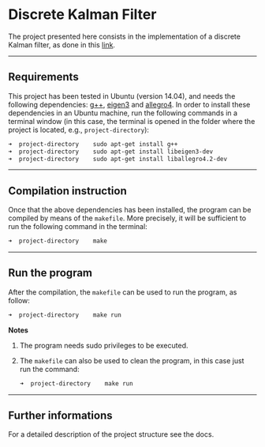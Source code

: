# Discrete Kalman Filter

The project presented here consists in the implementation of a discrete Kalman filter, as done in this [link].

---
## Requirements
This project has been tested in Ubuntu (version 14.04), and needs the following dependencies: [g++], [eigen3] and [allegro4]. In order to install these dependencies in an Ubuntu machine, run the following commands in a terminal window (in this case, the terminal is opened in the folder where the project is located, e.g., `project-directory`):

```zsh
➜  project-directory    sudo apt-get install g++
➜  project-directory    sudo apt-get install libeigen3-dev
➜  project-directory    sudo apt-get install liballegro4.2‐dev
```

---
## Compilation instruction
Once that the above dependencies has been installed, the program can be compiled by means of the `makefile`. More precisely, it will be sufficient to run the following command in the terminal:

```zsh
➜  project-directory    make
```

---
## Run the program
After the compilation, the `makefile` can be used to run the program, as follow:

```zsh
➜  project-directory    make run
```

**Notes**

1. The program needs sudo privileges to be executed.

2. The `makefile` can also be used to clean the program, in this case just run the command:
    ```zsh
    ➜  project-directory    make run
    ```

---
## Further informations
For a detailed description of the project structure see the docs.

[link]: https://www.cs.utexas.edu/~teammco/misc/kalman_filter/
[g++]: https://www.cs.fsu.edu/~myers/howto/g++compiling.txt
[eigen3]: http://eigen.tuxfamily.org/index.php?title=Main_Page
[allegro4]: http://liballeg.org/index.html
